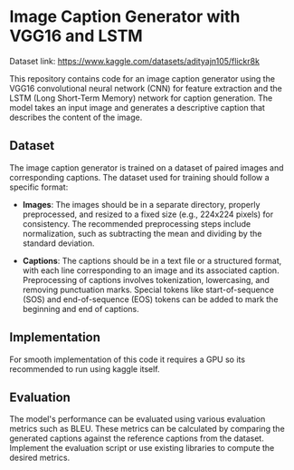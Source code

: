 # Image Caption Generator with VGG16 and LSTM

Dataset link: https://www.kaggle.com/datasets/adityajn105/flickr8k

This repository contains code for an image caption generator using the VGG16 convolutional neural network (CNN) for feature extraction and the LSTM (Long Short-Term Memory) network for caption generation. The model takes an input image and generates a descriptive caption that describes the content of the image.

## Dataset

The image caption generator is trained on a dataset of paired images and corresponding captions. The dataset used for training should follow a specific format:

- **Images**: The images should be in a separate directory, properly preprocessed, and resized to a fixed size (e.g., 224x224 pixels) for consistency. The recommended preprocessing steps include normalization, such as subtracting the mean and dividing by the standard deviation.

- **Captions**: The captions should be in a text file or a structured format, with each line corresponding to an image and its associated caption. Preprocessing of captions involves tokenization, lowercasing, and removing punctuation marks. Special tokens like start-of-sequence (SOS) and end-of-sequence (EOS) tokens can be added to mark the beginning and end of captions.

## Implementation

For smooth implementation of this code it requires a GPU so its recommended to run using kaggle itself.

## Evaluation

The model's performance can be evaluated using various evaluation metrics such as BLEU. These metrics can be calculated by comparing the generated captions against the reference captions from the dataset. Implement the evaluation script or use existing libraries to compute the desired metrics.
